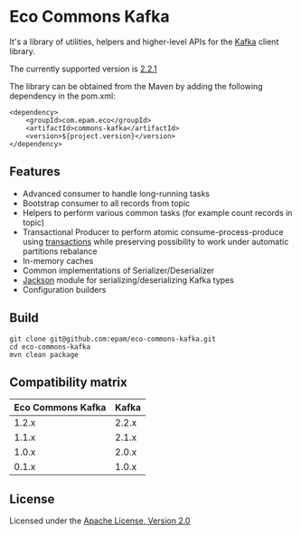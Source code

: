 # Eco Commons Kafka

It's a library of utilities, helpers and higher-level APIs for the [Kafka](https://kafka.apache.org/) client library.

The currently supported version is [2.2.1](https://kafka.apache.org/downloads#2.2.1)

The library can be obtained from the Maven by adding the following dependency in the pom.xml:

```
<dependency>
    <groupId>com.epam.eco</groupId>
    <artifactId>commons-kafka</artifactId>
    <version>${project.version}</version>
</dependency>
```

## Features

* Advanced consumer to handle long-running tasks
* Bootstrap consumer to all records from topic
* Helpers to perform various common tasks (for example count records in topic)
* Transactional Producer to perform atomic consume-process-produce using [transactions](https://www.confluent.io/blog/transactions-apache-kafka/) while preserving possibility to work under automatic partitions rebalance
* In-memory caches
* Common implementations of Serializer/Deserializer 
* [Jackson](https://github.com/FasterXML/jackson) module for serializing/deserializing Kafka types 
* Configuration builders

## Build

```
git clone git@github.com:epam/eco-commons-kafka.git
cd eco-commons-kafka
mvn clean package
```

## Compatibility matrix

Eco Commons Kafka | Kafka
---  | --- 
1.2.x | 2.2.x
1.1.x | 2.1.x
1.0.x | 2.0.x
0.1.x | 1.0.x

## License

Licensed under the [Apache License, Version 2.0](https://www.apache.org/licenses/LICENSE-2.0)
